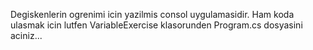 Degiskenlerin ogrenimi icin yazilmis consol uygulamasidir. Ham koda ulasmak icin lutfen VariableExercise klasorunden Program.cs dosyasini aciniz...
